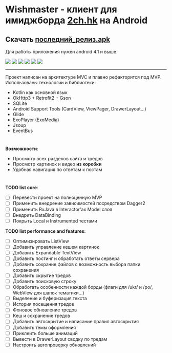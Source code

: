 Wishmaster - клиент для имиджборда <a href="2ch.hk">2ch.hk</a> на Android
=========================
Скачать <a href="https://github.com/koresuniku/Wishmaster-v3/releases/download/v3.0.1_alpha/wishmaster.apk">последний_релиз.apk</a>
-------------------------
Для работы приложения нужен android 4.1 и выше.

![](https://image.ibb.co/cworsF/main.jpg) ![](https://image.ibb.co/bOLAma/main_btrd.jpg) ![](https://image.ibb.co/mPt2zv/b_board.jpg) ![](https://image.ibb.co/fZyfma/b_thread.jpg) ![](https://image.ibb.co/kqXeev/gallery.jpg) ![](https://image.ibb.co/mp2qma/video.jpg)
______________________________________
Проект написан на архитектуре MVC и плавно рефакторится под MVP. Использованы технологии и библиотеки:
* Kotlin как основной язык
* OkHttp3 + Retrofit2 + Gson
* SQLite
* Android Support Tools (CardView, ViewPager, DrawerLayout...)
* Glide
* ExoPlayer (ExoMedia)
* Jsoup
* EventBus
# 

**Возможности**:
* Просмотр всех разделов сайта и тредов
* Просмотр картинок и видео **из коробки**
* Удобная навигация по ответам к постам
#

**TODO list core**:
- [ ] Перевести проект на полноценную MVP
- [ ] Применить внедрение зависимостей посредством Dagger2
- [ ] Применить RxJava в Interactor'ах Model слоя
- [ ] Внедрить DataBinding
- [ ] Покрыть Local и Instrumented тестами

**TODO list performance and features:**
- [ ] Оптимизировать ListView
- [ ] Добавить управление кешем картинок
- [ ] Добавить Expandable TextView
- [ ] Добавить постинг и обработать ответы сервера
- [ ] Добавить сохрание файлов с возможность выбора папки сохранения
- [ ] Добавить скрытие тредов
- [ ] Добавить поисковую строку
- [ ] Обработать особенности каждой борды (флаги для /ukr/ и /po/, WebView для шапок тематики...)
- [ ] Выделение и буферизация текста
- [ ] История посещения тредов
- [ ] Фоновое обновление тредов
- [ ] Кеш и сохранение тредов
- [ ] Добавить автоскрытие и написание правил автоскрытия
- [ ] Добавить темы оформления
- [ ] Приклеить больше анимаций
- [ ] Вывести в DrawerLayout сводку по тредам
- [ ] Настроить автопроверку обновлений
